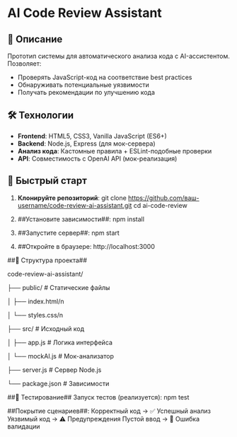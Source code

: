 # AI Code Review Assistant


## 📝 Описание

Прототип системы для автоматического анализа кода с AI-ассистентом. Позволяет:
- Проверять JavaScript-код на соответствие best practices
- Обнаруживать потенциальные уязвимости
- Получать рекомендации по улучшению кода

## 🛠 Технологии

- **Frontend**: HTML5, CSS3, Vanilla JavaScript (ES6+)
- **Backend**: Node.js, Express (для мок-сервера)
- **Анализ кода**: Кастомные правила + ESLint-подобные проверки
- **API**: Совместимость с OpenAI API (мок-реализация)

## 🚀 Быстрый старт

1. **Клонируйте репозиторий**:
   git clone https://github.com/ваш-username/code-review-ai-assistant.git
   cd ai-code-review
2. ##Установите зависимости##:
npm install

3. ##Запустите сервер##:
npm start

4. ##Откройте в браузере:
http://localhost:3000


##📂 Структура проекта##

code-review-ai-assistant/

├── public/           # Статические файлы

│   ├── index.html/n

│   └── styles.css/n

├── src/              # Исходный код

│   ├── app.js        # Логика интерфейса

│   └── mockAI.js     # Мок-анализатор

├── server.js         # Сервер Node.js

└── package.json      # Зависимости


##🧪 Тестирование##
Запуск тестов (реализуется):
npm test


##Покрытие сценариев##:
Корректный код → ✅ Успешный анализ
Уязвимый код → ⚠️ Предупреждения
Пустой ввод → 🛑 Ошибка валидации
